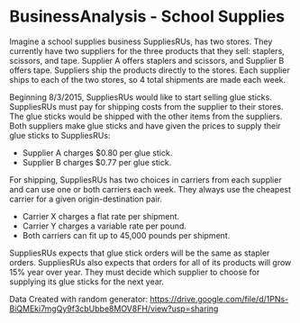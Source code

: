 # BusinessAnalysis - School Supplies

Imagine a school supplies business SuppliesRUs, has two stores. They currently have two suppliers for the three products that they sell: staplers, scissors, and tape. Supplier A offers staplers and scissors, and Supplier B offers tape. Suppliers ship the products directly to the stores. Each supplier ships to each of the two stores, so 4 total shipments are made each week.

Beginning 8/3/2015, SuppliesRUs would like to start selling glue sticks. SuppliesRUs must pay for shipping costs from the supplier to their stores. The glue sticks would be shipped with the other items from the suppliers. Both suppliers make glue sticks and have given the prices to supply their glue sticks to SuppliesRUs:
- Supplier A charges $0.80 per glue stick.
- Supplier B charges $0.77 per glue stick.

For shipping, SuppliesRUs has two choices in carriers from each supplier and can use one or both carriers each week. They always use the cheapest carrier for a given origin-destination pair. 
- Carrier X charges a flat rate per shipment.
- Carrier Y charges a variable rate per pound.
- Both carriers can fit up to 45,000 pounds per shipment.

SuppliesRUs expects that glue stick orders will be the same as stapler orders. SuppliesRUs also expects that orders for all of its products will grow 15% year over year. They must decide which supplier to choose for supplying its glue sticks for the next year.


Data Created with random generator: https://drive.google.com/file/d/1PNs-BiQMEki7mgQy9f3cbUbbe8MOV8FH/view?usp=sharing
